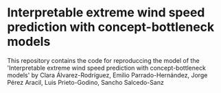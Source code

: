 # Interpretable extreme wind speed prediction with concept-bottleneck models
This repository contains the code for reproduccing the model of the 'Interpretable extreme wind speed prediction with concept-bottleneck models' by Clara Álvarez-Rodríguez, Emilio Parrado-Hernández, Jorge Pérez Aracil, Luis Prieto-Godino, Sancho Salcedo-Sanz
